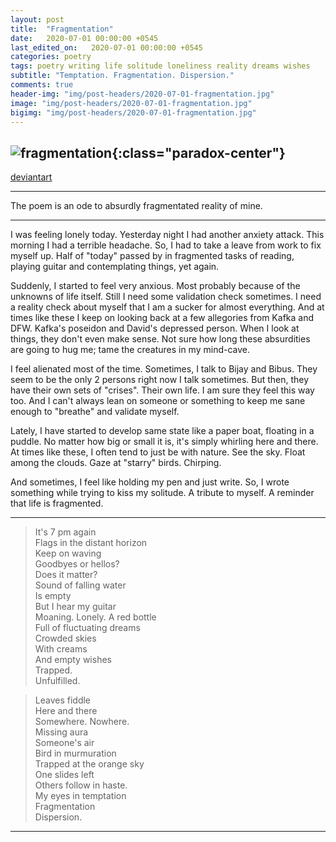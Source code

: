 ```yaml
---
layout: post
title:  "Fragmentation"
date:   2020-07-01 00:00:00 +0545
last_edited_on:   2020-07-01 00:00:00 +0545
categories: poetry
tags: poetry writing life solitude loneliness reality dreams wishes
subtitle: "Temptation. Fragmentation. Dispersion."
comments: true
header-img: "img/post-headers/2020-07-01-fragmentation.jpg"
image: "img/post-headers/2020-07-01-fragmentation.jpg"
bigimg: "img/post-headers/2020-07-01-fragmentation.jpg"
---
```


![fragmentation]({{site.baseurl}}/img/post-headers/2020-07-01-fragmentation.jpg){:class="paradox-center"}  
---

[deviantart](https://www.deviantart.com/nishparadox/art/Fragmentation-847329446)

---
The poem is an ode to absurdly fragmentated reality of mine.

---

I was feeling lonely today. Yesterday night I had another anxiety attack. 
This morning I had a terrible headache. So, I had to take a leave from work to fix myself up. 
Half of "today" passed by in fragmented tasks of reading, playing guitar and contemplating things, yet again. 

Suddenly, I started to feel very anxious. Most probably because of the unknowns of life itself. 
Still I need some validation check sometimes. 
I need a reality check about myself that I am a sucker for almost everything. 
And at times like these I keep on looking back at a few allegories from Kafka and DFW. Kafka's poseidon and David's depressed person. 
When I look at things, they don't even make sense. Not sure how long these absurdities are going to hug me; tame the creatures in my mind-cave.  


I feel alienated most of the time. Sometimes, I talk to Bijay and Bibus. They seem to be the only 2 persons right now I talk sometimes. 
But then, they have their own sets of "crises". Their own life.
I am sure they feel this way too. 
And I can't always lean on someone or something to keep me sane enough to "breathe" and validate myself.

Lately, I have started to develop same state like a paper boat, floating in a puddle. 
No matter how big or small it is, it's simply whirling here and there. 
At times like these, I often tend to just be with nature. See the sky. Float among the clouds. Gaze at "starry" birds. Chirping.  

And sometimes, I feel like holding my pen and just write. So, I wrote something while trying to kiss my solitude. 
A tribute to myself. A reminder that life is fragmented.

---
> It's 7 pm again  
Flags in the distant horizon  
Keep on waving  
Goodbyes or hellos?  
Does it matter?  
Sound of falling water  
Is empty  
But I hear my guitar  
Moaning. Lonely.
A red bottle  
Full of fluctuating dreams  
Crowded skies  
With creams  
And empty wishes  
Trapped.  
Unfulfilled.  


> Leaves fiddle  
Here and there  
Somewhere. Nowhere.  
Missing aura  
Someone's air  
Bird in murmuration  
Trapped at the orange sky  
One slides left  
Others follow in haste.  
My eyes in temptation  
Fragmentation  
Dispersion.  

---
